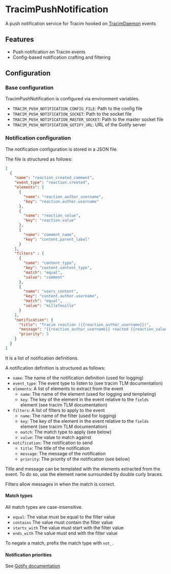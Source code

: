 # TracimPushNotification

A push notification service for Tracim hooked on [TracimDaemon](https://github.com/Millefeuille42/TracimDaemon) events

## Features

- Push notification on Tracim events
- Config-based notification crafting and filtering

## Configuration

### Base configuration

TracimPushNotification is configured via environment variables.

- `TRACIM_PUSH_NOTIFICATION_CONFIG_FILE`: Path to the config file
- `TRACIM_PUSH_NOTIFICATION_SOCKET`: Path to the socket file
- `TRACIM_PUSH_NOTIFICATION_MASTER_SOCKET`: Path to the master socket file
- `TRACIM_PUSH_NOTIFICATION_GOTIFY_URL`: URL of the Gotify server

### Notification configuration

The notification configuration is stored in a JSON file.

The file is structured as follows:

```json
[
  {
    "name": "reaction_created_comment",
    "event_type": "reaction.created",
    "elements": [
      {
        "name": "reaction_author_username",
        "key": "reaction.author.username"
      },
      {
        "name": "reaction_value",
        "key": "reaction.value"
      },
      {
        "name": "comment_name",
        "key": "content.parent_label"
      }
    ],
    "filters" : [
      {
        "name": "content_type",
        "key": "content.content_type",
        "match": "equal",
        "value": "comment"
      },
      {
        "name": "users_content",
        "key": "content.author.username",
        "match": "equal",
        "value": "millefeuille"
      }
    ],
    "notification": {
      "title": "Tracim reaction ({{reaction_author_username}})",
      "message": "{{reaction_author_username}} reacted {{reaction_value}} on your comment: {{comment_name}}",
      "priority": 5
    }
  }
]
```

It is a list of notification definitions.

A notification definition is structured as follows:

- `name`: The name of the notification definition (used for logging)
- `event_type`: The event type to listen to (see tracim TLM documentation)
- `elements`: A list of elements to extract from the event
  - `name`: The name of the element (used for logging and templating)
  - `key`: The key of the element in the event relative to the `fields` element (see tracim TLM documentation)
- `filters`: A list of filters to apply to the event
  - `name`: The name of the filter (used for logging)
  - `key`: The key of the element in the event relative to the `fields` element (see tracim TLM documentation)
  - `match`: The match type to apply (see below)
  - `value`: The value to match against
- `notification`: The notification to send
  - `title`: The title of the notification
  - `message`: The message of the notification
  - `priority`: The priority of the notification (see below)


Title and message can be templated with the elements extracted from the event.
To do so, use the element name surrounded by double curly braces.

Filters allow messages in when the match is correct.

#### Match types

All match types are case-insensitive.

- `equal`: The value must be equal to the filter value
- `contains` The value must contain the filter value
- `starts_with` The value must start with the filter value
- `ends_with` The value must end with the filter value

To negate a match, prefix the match type with `not_`.


#### Notification priorities

See [Gotify documentation](https://gotify.net/docs/)
